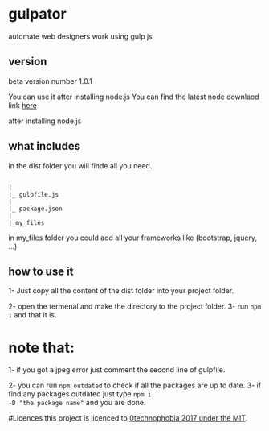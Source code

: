 # gulpator
automate web designers work using gulp js

## version
beta version number 1.0.1

You can use it after installing node.js
You can find the latest node downlaod link <a href='https://nodejs.org/en/'>here</a>

after installing node.js

## what includes
in the dist folder you will finde all you need.

<code>
|
|_ gulpfile.js
|
|_ package.json
|
|_my_files
</code>

in my_files folder you could add all your frameworks like (bootstrap, jquery, ...)

## how to use it
1- Just copy all the content of the dist folder into your project folder.

2- open the termenal and make the directory to the project folder.
3- run <code>npm i</code> and that it is.

# note that:
1- if you got a jpeg error just comment the second line of gulpfile.


2- you can run <code>npm outdated</code> to check if all the packages are up to date.
3- if find any packages outdated just type <code>npm i -D "the package name"</code> and you are done.

#Licences 
this project is licenced to <a href='https://github.com/0technophobia/gulpator/blob/master/LICENSE.md'>0technophobia 2017 under the MIT</a>.
